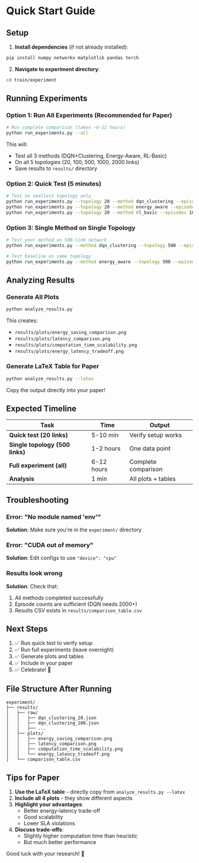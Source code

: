 # Quick Start Guide

## Setup

1. **Install dependencies** (if not already installed):
```bash
pip install numpy networkx matplotlib pandas torch
```

2. **Navigate to experiment directory**:
```bash
cd train/experiment
```

## Running Experiments

### Option 1: Run All Experiments (Recommended for Paper)

```bash
# Run complete comparison (takes ~6-12 hours)
python run_experiments.py --all
```

This will:
- Test all 3 methods (DQN+Clustering, Energy-Aware, RL-Basic)
- On all 5 topologies (20, 100, 500, 1000, 2000 links)
- Save results to `results/` directory

### Option 2: Quick Test (5 minutes)

```bash
# Test on smallest topology only
python run_experiments.py --topology 20 --method dqn_clustering --episodes 100
python run_experiments.py --topology 20 --method energy_aware --episodes 50
python run_experiments.py --topology 20 --method rl_basic --episodes 100
```

### Option 3: Single Method on Single Topology

```bash
# Test your method on 500-link network
python run_experiments.py --method dqn_clustering --topology 500 --episodes 2000

# Test baseline on same topology
python run_experiments.py --method energy_aware --topology 500 --episodes 100
```

## Analyzing Results

### Generate All Plots

```bash
python analyze_results.py
```

This creates:
- `results/plots/energy_saving_comparison.png`
- `results/plots/latency_comparison.png`
- `results/plots/computation_time_scalability.png`
- `results/plots/energy_latency_tradeoff.png`

### Generate LaTeX Table for Paper

```bash
python analyze_results.py --latex
```

Copy the output directly into your paper!

## Expected Timeline

| Task | Time | Output |
|------|------|--------|
| **Quick test (20 links)** | 5-10 min | Verify setup works |
| **Single topology (500 links)** | 1-2 hours | One data point |
| **Full experiment (all)** | 6-12 hours | Complete comparison |
| **Analysis** | 1 min | All plots + tables |

## Troubleshooting

### Error: "No module named 'env'"
**Solution**: Make sure you're in the `experiment/` directory

### Error: "CUDA out of memory"
**Solution**: Edit configs to use `"device": "cpu"`

### Results look wrong
**Solution**: Check that:
1. All methods completed successfully
2. Episode counts are sufficient (DQN needs 2000+)
3. Results CSV exists in `results/comparison_table.csv`

## Next Steps

1. ✅ Run quick test to verify setup
2. ✅ Run full experiments (leave overnight)
3. ✅ Generate plots and tables
4. ✅ Include in your paper
5. ✅ Celebrate! 🎉

## File Structure After Running

```
experiment/
├── results/
│   ├── raw/
│   │   ├── dqn_clustering_20.json
│   │   ├── dqn_clustering_100.json
│   │   ├── ...
│   ├── plots/
│   │   ├── energy_saving_comparison.png
│   │   ├── latency_comparison.png
│   │   ├── computation_time_scalability.png
│   │   └── energy_latency_tradeoff.png
│   └── comparison_table.csv
```

## Tips for Paper

1. **Use the LaTeX table** - directly copy from `analyze_results.py --latex`
2. **Include all 4 plots** - they show different aspects
3. **Highlight your advantages**:
   - Better energy-latency trade-off
   - Good scalability
   - Lower SLA violations
4. **Discuss trade-offs**:
   - Slightly higher computation time than heuristic
   - But much better performance

Good luck with your research! 🚀
